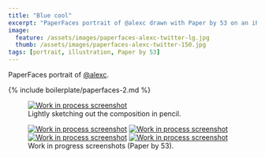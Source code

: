```yaml
---
title: "Blue cool"
excerpt: "PaperFaces portrait of @alexc drawn with Paper by 53 on an iPad."
image: 
  feature: /assets/images/paperfaces-alexc-twitter-lg.jpg
  thumb: /assets/images/paperfaces-alexc-twitter-150.jpg
tags: [portrait, illustration, Paper by 53]
---
```


PaperFaces portrait of <a href="http://twitter.com/alexc">@alexc</a>.

{% include boilerplate/paperfaces-2.md %}

<figure>
	<a href="{{ site.url }}/assets/images/paperfaces-alexc-process-1-lg.jpg"><img src="{{ site.url }}/assets/images/paperfaces-alexc-process-1-750.jpg" alt="Work in process screenshot"></a>
	<figcaption>Lightly sketching out the composition in pencil.</figcaption>
</figure>

<figure class="half">
	<a href="{{ site.url }}/assets/images/paperfaces-alexc-process-2-lg.jpg"><img src="{{ site.url }}/assets/images/paperfaces-alexc-process-2-600.jpg" alt="Work in process screenshot"></a>
	<a href="{{ site.url }}/assets/images/paperfaces-alexc-process-3-lg.jpg"><img src="{{ site.url }}/assets/images/paperfaces-alexc-process-3-600.jpg" alt="Work in process screenshot"></a>
	<a href="{{ site.url }}/assets/images/paperfaces-alexc-process-4-lg.jpg"><img src="{{ site.url }}/assets/images/paperfaces-alexc-process-4-600.jpg" alt="Work in process screenshot"></a>
	<a href="{{ site.url }}/assets/images/paperfaces-alexc-process-5-lg.jpg"><img src="{{ site.url }}/assets/images/paperfaces-alexc-process-5-600.jpg" alt="Work in process screenshot"></a>
	<figcaption>Work in progress screenshots (Paper by 53).</figcaption>
</figure>